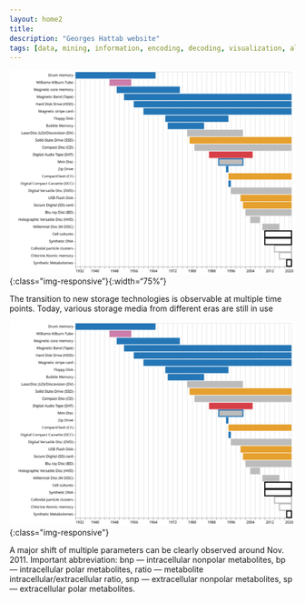 ```yaml
---
layout: home2
title:
description: "Georges Hattab website"
tags: [data, mining, information, encoding, decoding, visualization, algorithm, responsive, research, meaning, design]
---
```


![Timeline of Storage Media and their Usage](/images/home/anzel1.svg){:class="img-responsive”}{:width=“75%”}

The transition to new storage technologies is observable at multiple time points. Today, various storage media from different eras are still in use

![Metabolite and physico-chemical values over time](/images/home/anzel1.svg){:class="img-responsive"}

A major shift of multiple parameters can be clearly observed around Nov. 2011. Important abbreviation: bnp — intracellular nonpolar metabolites, bp — intracellular polar metabolites, ratio — metabolite intracellular/extracellular ratio, snp — extracellular nonpolar metabolites, sp — extracellular polar metabolites.

<br>
